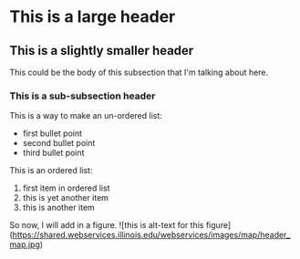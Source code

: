 # This is a large header

## This is a slightly smaller header

This could be the body of this subsection that I'm talking about here.

### This is a sub-subsection header

This is a way to make an un-ordered list:
  * first bullet point
  * second bullet point
  * third bullet point

This is an ordered list:
  1. first item in ordered list
  2. this is yet another item
  3. this is another item

So now, I will add in a figure.
![this is alt-text for this figure] (https://shared.webservices.illinois.edu/webservices/images/map/header_map.jpg)
